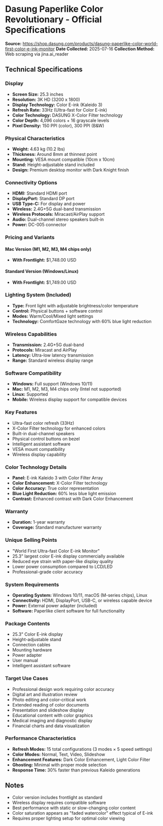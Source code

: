 # Dasung Paperlike Color Revolutionary - Official Specifications

**Source:** https://shop.dasung.com/products/dasung-paperlike-color-world-first-color-e-ink-monitor
**Date Collected:** 2025-07-16
**Collection Method:** Web scraping via jina.ai_reader

## Technical Specifications

### Display
- **Screen Size:** 25.3 inches
- **Resolution:** 3K HD (3200 x 1800)
- **Display Technology:** Color E-ink (Kaleido 3)
- **Refresh Rate:** 33Hz (Ultra-fast for Color E-ink)
- **Color Technology:** DASUNG X-Color Filter technology
- **Color Depth:** 4,096 colors + 16 grayscale levels
- **Pixel Density:** 150 PPI (color), 300 PPI (B&W)

### Physical Characteristics
- **Weight:** 4.63 kg (10.2 lbs)
- **Thickness:** Around 8mm at thinnest point
- **Mounting:** VESA mount compatible (10cm x 10cm)
- **Stand:** Height-adjustable stand included
- **Design:** Premium desktop monitor with Dark Knight finish

### Connectivity Options
- **HDMI:** Standard HDMI port
- **DisplayPort:** Standard DP port
- **USB Type-C:** For display and power
- **Wireless:** 2.4G+5G dual-band transmission
- **Wireless Protocols:** Miracast/AirPlay support
- **Audio:** Dual-channel stereo speakers built-in
- **Power:** DC-005 connector

### Pricing and Variants

#### Mac Version (M1, M2, M3, M4 chips only)
- **With Frontlight:** $1,748.00 USD

#### Standard Version (Windows/Linux)
- **With Frontlight:** $1,749.00 USD

### Lighting System (Included)
- **Type:** Front light with adjustable brightness/color temperature
- **Control:** Physical buttons + software control
- **Modes:** Warm/Cool/Mixed light settings
- **Technology:** ComfortGaze technology with 60% blue light reduction

### Wireless Capabilities
- **Transmission:** 2.4G+5G dual-band
- **Protocols:** Miracast and AirPlay
- **Latency:** Ultra-low latency transmission
- **Range:** Standard wireless display range

### Software Compatibility
- **Windows:** Full support (Windows 10/11)
- **Mac:** M1, M2, M3, M4 chips only (Intel not supported)
- **Linux:** Supported
- **Mobile:** Wireless display support for compatible devices

### Key Features
- Ultra-fast color refresh (33Hz)
- X-Color Filter technology for enhanced colors
- Built-in dual-channel speakers
- Physical control buttons on bezel
- Intelligent assistant software
- VESA mount compatibility
- Wireless display capability

### Color Technology Details
- **Panel:** E-ink Kaleido 3 with Color Filter Array
- **Color Enhancement:** X-Color Filter technology
- **Color Accuracy:** True color representation
- **Blue Light Reduction:** 60% less blue light emission
- **Contrast:** Enhanced contrast with Dark Color Enhancement

### Warranty
- **Duration:** 1-year warranty
- **Coverage:** Standard manufacturer warranty

### Unique Selling Points
- "World First Ultra-fast Color E-ink Monitor"
- 25.3" largest color E-ink display commercially available
- Reduced eye strain with paper-like display quality
- Lower power consumption compared to LCD/LED
- Professional-grade color accuracy

### System Requirements
- **Operating System:** Windows 10/11, macOS (M-series chips), Linux
- **Connectivity:** HDMI, DisplayPort, USB-C, or wireless capable device
- **Power:** External power adapter (included)
- **Software:** Paperlike client software for full functionality

### Package Contents
- 25.3" Color E-ink display
- Height-adjustable stand
- Connection cables
- Mounting hardware
- Power adapter
- User manual
- Intelligent assistant software

### Target Use Cases
- Professional design work requiring color accuracy
- Digital art and illustration review
- Photo editing and color-critical work
- Extended reading of color documents
- Presentation and slideshow display
- Educational content with color graphics
- Medical imaging and diagnostic display
- Financial charts and data visualization

### Performance Characteristics
- **Refresh Modes:** 15 total configurations (3 modes × 5 speed settings)
- **Color Modes:** Normal, Text, Video, Slideshow
- **Enhancement Features:** Dark Color Enhancement, Light Color Filter
- **Ghosting:** Minimal with proper mode selection
- **Response Time:** 30% faster than previous Kaleido generations

## Notes
- Color version includes frontlight as standard
- Wireless display requires compatible software
- Best performance with static or slow-changing color content
- Color saturation appears as "faded watercolor" effect typical of E-ink
- Requires proper lighting setup for optimal color viewing